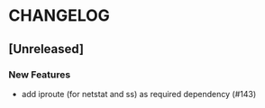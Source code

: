 # CHANGELOG

## [Unreleased]

### New Features

- add iproute (for netstat and ss) as required dependency (#143)


